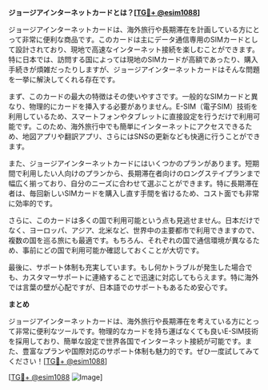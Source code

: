 **ジョージアインターネットカードとは？[[TG💪+ @esim1088](https://t.me/s/esim1088)]**

ジョージアインターネットカードは、海外旅行や長期滞在を計画している方にとって非常に便利な商品です。このカードは主にデータ通信専用のSIMカードとして設計されており、現地で高速なインターネット接続を楽しむことができます。特に日本では、訪問する国によっては現地のSIMカードが高額であったり、購入手続きが煩雑だったりしますが、ジョージアインターネットカードはそんな問題を一挙に解決してくれる存在です。

まず、このカードの最大の特徴はその使いやすさです。一般的なSIMカードと異なり、物理的にカードを挿入する必要がありません。E-SIM（電子SIM）技術を利用しているため、スマートフォンやタブレットに直接設定を行うだけで利用可能です。このため、海外旅行中でも簡単にインターネットにアクセスできるため、地図アプリや翻訳アプリ、さらにはSNSの更新なども快適に行うことができます。

また、ジョージアインターネットカードにはいくつかのプランがあります。短期間で利用したい人向けのプランから、長期滞在者向けのロングステイプランまで幅広く揃っており、自分のニーズに合わせて選ぶことができます。特に長期滞在者は、毎回新しいSIMカードを購入し直す手間を省けるため、コスト面でも非常に効率的です。

さらに、このカードは多くの国で利用可能という点も見逃せません。日本だけでなく、ヨーロッパ、アジア、北米など、世界中の主要都市で利用できますので、複数の国を巡る旅にも最適です。もちろん、それぞれの国で通信環境が異なるため、事前にどの国で利用可能か確認しておくことが大切です。

最後に、サポート体制も充実しています。もし何かトラブルが発生した場合でも、カスタマーサポートに連絡することで迅速に対応してもらえます。特に海外では言葉の壁が心配ですが、日本語でのサポートもあるため安心です。

**まとめ**

ジョージアインターネットカードは、海外旅行や長期滞在を考えている方にとって非常に便利なツールです。物理的なカードを持ち運ばなくても良いE-SIM技術を採用しており、簡単な設定で世界各国でインターネット接続が可能です。また、豊富なプランや国際対応のサポート体制も魅力的です。ぜひ一度試してみてください！[[TG💪+ @esim1088](https://t.me/s/esim1088)]

[[TG💪+ @esim1088](https://t.me/s/esim1088) ![Image](https://i.postimg.cc/Y0z9fWf4/image.png)]